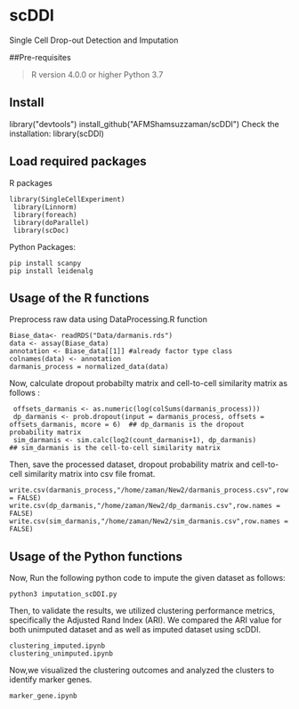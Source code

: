 # scDDI
Single Cell Drop-out Detection and Imputation

##Pre-requisites

> R version  4.0.0 or higher
> Python 3.7

## Install
library("devtools")
install_github("AFMShamsuzzaman/scDDI")
Check the installation:
library(scDDI)

## Load required packages

R packages

    library(SingleCellExperiment)
     library(Linnorm)
     library(foreach)
     library(doParallel)
     library(scDoc)

Python Packages: 
 
    pip install scanpy
    pip install leidenalg


## Usage of the R functions

Preprocess raw data using DataProcessing.R function

    Biase_data<- readRDS("Data/darmanis.rds")
    data <- assay(Biase_data) 
    annotation <- Biase_data[[1]] #already factor type class
    colnames(data) <- annotation
    darmanis_process = normalized_data(data)

Now, calculate dropout probabilty matrix and cell-to-cell similarity matrix as follows :

     offsets_darmanis <- as.numeric(log(colSums(darmanis_process)))
     dp_darmanis <- prob.dropout(input = darmanis_process, offsets = offsets_darmanis, mcore = 6)  ## dp_darmanis is the dropout probability matrix
     sim_darmanis <- sim.calc(log2(count_darmanis+1), dp_darmanis)                       ## sim_darmanis is the cell-to-cell similarity matrix

Then, save the processed dataset, dropout probability matrix and cell-to-cell similarity matrix into csv file fromat. 

    write.csv(darmanis_process,"/home/zaman/New2/darmanis_process.csv",row.names = FALSE)
    write.csv(dp_darmanis,"/home/zaman/New2/dp_darmanis.csv",row.names = FALSE)
    write.csv(sim_darmanis,"/home/zaman/New2/sim_darmanis.csv",row.names = FALSE)
    
## Usage of the Python functions 

Now, Run the following python code to impute the given dataset as follows:

    python3 imputation_scDDI.py

    
Then, to validate the results, we utilized clustering performance metrics, specifically the Adjusted Rand Index (ARI). We compared the ARI value for both unimputed dataset and as well as imputed dataset using scDDI.


    clustering_imputed.ipynb
    clustering_unimputed.ipynb


Now,we visualized the clustering outcomes and analyzed the clusters to identify marker genes.

    marker_gene.ipynb
